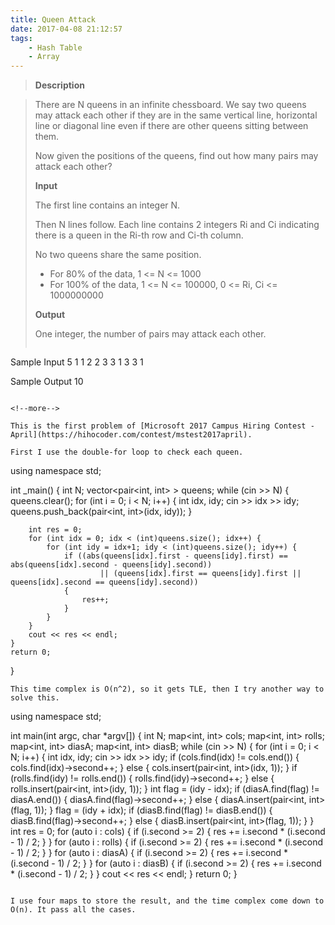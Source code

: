 ```yaml
---
title: Queen Attack
date: 2017-04-08 21:12:57
tags:
    - Hash Table
    - Array
---
```


> **Description**

> There are N queens in an infinite chessboard. We say two queens may attack each other if they are in the same vertical line, horizontal line or diagonal line even if there are other queens sitting between them.
>
> Now given the positions of the queens, find out how many pairs may attack each other?
>
> **Input**
>
> The first line contains an integer N.
>
> Then N lines follow. Each line contains 2 integers Ri and Ci indicating there is a queen in the Ri-th row and Ci-th column.
>
> No two queens share the same position.
>
> + For 80% of the data, 1 <= N <= 1000
> + For 100% of the data, 1 <= N <= 100000, 0 <= Ri, Ci <= 1000000000
>
> **Output**
>
> One integer, the number of pairs may attack each other.
>```
Sample Input
    5
    1 1
    2 2
    3 3
    1 3
    3 1

Sample Output
    10
```

<!--more-->

This is the first problem of [Microsoft 2017 Campus Hiring Contest - April](https://hihocoder.com/contest/mstest2017april).

First I use the double-for loop to check each queen.

```
using namespace std;

int _main() {
    int N;
    vector<pair<int, int> > queens;
    while (cin >> N) {
        queens.clear();
        for (int i = 0; i < N; i++) {
            int idx, idy;
            cin >> idx >> idy;
            queens.push_back(pair<int, int>(idx, idy));
        }

        int res = 0;
        for (int idx = 0; idx < (int)queens.size(); idx++) {
            for (int idy = idx+1; idy < (int)queens.size(); idy++) {
                if ((abs(queens[idx].first - queens[idy].first) == abs(queens[idx].second - queens[idy].second))
                        || (queens[idx].first == queens[idy].first || queens[idx].second == queens[idy].second))
                {
                    res++;
                }
            }
        }
        cout << res << endl;
    }
    return 0;
}
```
This time complex is O(n^2), so it gets TLE, then I try another way to solve this.

```
using namespace std;

int main(int argc, char *argv[]) {
    int N;
    map<int, int> cols;
    map<int, int> rolls;
    map<int, int> diasA;
    map<int, int> diasB;
    while (cin >> N) {
        for (int i = 0; i < N; i++) {
            int idx, idy;
            cin >> idx >> idy;
            if (cols.find(idx) != cols.end()) {
                cols.find(idx)->second++;
            } else {
                cols.insert(pair<int, int>(idx, 1));
            }
            if (rolls.find(idy) != rolls.end()) {
                rolls.find(idy)->second++;
            } else {
                rolls.insert(pair<int, int>(idy, 1));
            }
            int flag = (idy - idx);
            if (diasA.find(flag) != diasA.end()) {
                diasA.find(flag)->second++;
            } else {
                diasA.insert(pair<int, int>(flag, 1));
            }
            flag = (idy + idx);
            if (diasB.find(flag) != diasB.end()) {
                diasB.find(flag)->second++;
            } else {
                diasB.insert(pair<int, int>(flag, 1));
            }
        }
        int res = 0;
        for (auto i : cols) {
            if (i.second >= 2) {
                res += i.second * (i.second - 1) / 2;
            }
        }
        for (auto i : rolls) {
            if (i.second >= 2) {
                res += i.second * (i.second - 1) / 2;
            }
        }
        for (auto i : diasA) {
            if (i.second >= 2) {
                res += i.second * (i.second - 1) / 2;
            }
        }
        for (auto i : diasB) {
            if (i.second >= 2) {
                res += i.second * (i.second - 1) / 2;
            }
        }
        cout << res << endl;
    }
    return 0;
}
```

I use four maps to store the result, and the time complex come down to O(n). It pass all the cases.
